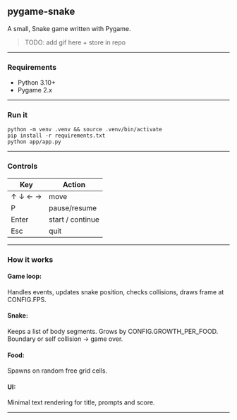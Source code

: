 ## pygame-snake

A small, Snake game written with Pygame. 
>TODO: add gif here + store in repo

---
### Requirements
- Python 3.10+
- Pygame 2.x

---
### Run it
```
python -m venv .venv && source .venv/bin/activate
pip install -r requirements.txt
python app/app.py
```

---
### Controls

| Key     | Action           |
| ------- | ---------------- |
| ↑ ↓ ← → | move             |
| P       | pause/resume     |
| Enter   | start / continue |
| Esc     | quit             |

---

### How it works
#### Game loop:
Handles events, updates snake position, checks collisions, draws frame at CONFIG.FPS.

#### Snake:
Keeps a list of body segments. Grows by CONFIG.GROWTH_PER_FOOD. Boundary or self collision -> game over.

#### Food:
Spawns on random free grid cells.

#### UI:
Minimal text rendering for title, prompts  and score.

---

